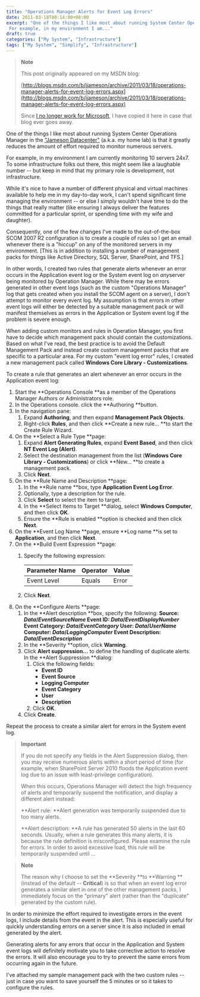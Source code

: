```yaml
---
title: "Operations Manager Alerts for Event Log Errors"
date: 2011-03-18T00:14:00+08:00
excerpt: "One of the things I like most about running System Center Operations Manager in the \"Jameson Datacenter\" (a.k.a. my home lab) is that it greatly reduces the amount of effort required to monitor numerous servers. 
 For example, in my environment I am..."
draft: true
categories: ["My System", "Infrastructure"]
tags: ["My System", "Simplify", "Infrastructure"]
---
```


> **Note**
> 
> This post originally appeared on my MSDN blog:
> 
> 
> [http://blogs.msdn.com/b/jjameson/archive/2011/03/18/operations-manager-alerts-for-event-log-errors.aspx](http://blogs.msdn.com/b/jjameson/archive/2011/03/18/operations-manager-alerts-for-event-log-errors.aspx)
> 
> Since [I no longer work for Microsoft](/blog/jjameson/2011/09/02/last-day-with-microsoft), I have copied it here in case that blog ever goes away.


One of the things I like most about running System Center Operations Manager in the ["Jameson Datacenter"](/blog/jjameson/2009/09/14/the-jameson-datacenter) (a.k.a. my home lab) is that it greatly reduces the amount of effort required to monitor numerous servers.

For example, in my environment I am currently monitoring 10 servers 24x7. To some infrastructure folks out there, this might seem like a laughable number -- but keep in mind that my primary role is development, not infrastructure.

While it's nice to have a number of different physical and virtual machines available to help me in my day-to-day work, I can't spend significant time managing the environment -- or else I simply wouldn't have time to do the things that really matter (like ensuring I always deliver the features committed for a particular sprint, or spending time with my wife and daughter).

Consequently, one of the few changes I've made to the out-of-the-box SCOM 2007 R2 configuration is to create a couple of rules so I get an email whenever there is a "hiccup" on any of the monitored servers in my environment. [This is in addition to installing a number of management packs for things like Active Directory, SQL Server, SharePoint, and TFS.]

In other words, I created two rules that generate alerts whenever an error occurs in the Application event log or the System event log on *any*server being monitored by Operation Manager. While there may be errors generated in other event logs (such as the custom "Operations Manager" log that gets created when you install the SCOM agent on a server), I don't attempt to monitor every event log. My assumption is that errors in other event logs will either be detected by a suitable management pack or will manifest themselves as errors in the Application or System event log if the problem is severe enough.

When adding custom monitors and rules in Operation Manager, you first have to decide which management pack should contain the customizations. Based on what I've read, the best practice is to avoid the Default Management Pack and instead create custom management packs that are specific to a particular area. For my custom "event log error" rules, I created a new management pack called **Windows Core Library - Customizations**.

To create a rule that generates an alert whenever an error occurs in the Application event log:

1. Start the **Operations Console **as a member of the Operations Manager Authors or Administrators role.
2. In the Operations console. click the **Authoring **button.
3. In the navigation pane:
    1. Expand **Authoring**, and then expand **Management Pack Objects**.
    2. Right-click **Rules**, and then click **Create a new rule... **to start the Create Rule Wizard.
4. On the **Select a Rule Type **page:
    1. Expand **Alert Generating Rules**, expand **Event Based**, and then click **NT Event Log (Alert)**.
    2. Select the destination management from the list (**Windows Core Library - Customizations**) or click **New... **to create a management pack.
    3. Click **Next**.
5. On the **Rule Name and Description **page:
    1. In the **Rule name **box, type **Application Event Log Error**.
    2. Optionally, type a description for the rule.
    3. Click **Select** to select the item to target.
    4. In the **Select Items to Target **dialog, select **Windows Computer**, and then click **OK**.
    5. Ensure the **Rule is enabled **option is checked and then click **Next**.
6. On the **Event Log Name **page, ensure **Log name **is set to **Application**, and then click **Next**.
7. On the **Build Event Expression **page:
    1. Specify the following expression: 


        | Parameter Name | Operator | Value |
        | --- | --- | --- |
        | Event Level | Equals | Error |
    2. Click **Next**.
8. On the **Configure Alerts **page:
    1. In the **Alert description **box, specify the following:
        **Source: $Data/EventSourceName$
Event ID: $Data/EventDisplayNumber$
Event Category: $Data/EventCategory$
User: $Data/UserName$
Computer: $Data/LoggingComputer$
Event Description: $Data/EventDescription$**
    2. In the **Severity **option, click **Warning**.
    3. Click **Alert suppression...** to define the handling of duplicate alerts. In the **Alert Suppression **dialog:
        1. Click the following fields:
            - **Event ID**
            - **Event Source**
            - **Logging Computer**
            - **Event Category**
            - **User**
            - **Description**
        2. Click **OK**.
    4. Click **Create**.


Repeat the process to create a similar alert for errors in the System event log.


> **Important**
> 
> If you do not specify any fields in the Alert Suppression dialog, then you may receive numerous alerts within a short period of time (for example, when SharePoint Server 2010 floods the Application event log due to an issue with least-privilege configuration).
> 
> When this occurs, Operations Manager will detect the high frequency of alerts and temporarily suspend the notification, and display a different alert instead:
> 
> **Alert rule: **Alert generation was temporarily suspended due to too many alerts.
> 
> **Alert description: **A rule has generated 50 alerts in the last 60 seconds. Usually, when a rule generates this many alerts, it is because the rule definition is misconfigured. Please examine the rule for errors. In order to avoid excessive load, this rule will be temporarily suspended until ...



> **Note**
> 
> The reason why I choose to set the **Severity **to **Warning **(instead of the default -- **Critical**) is so that when an event log error generates a similar alert in one of the other management packs, I immediately focus on the "primary" alert (rather than the "duplicate" generated by the custom rule).


In order to minimize the effort required to investigate errors in the event logs, I include details from the event in the alert. This is especially useful for quickly understanding errors on a server since it is also included in email generated by the alert.

Generating alerts for any errors that occur in the Application and System event logs will definitely motivate you to take corrective action to resolve the errors. It will also encourage you to try to prevent the same errors from occurring again in the future.

I've attached my sample management pack with the two custom rules -- just in case you want to save yourself the 5 minutes or so it takes to configure the rules.

